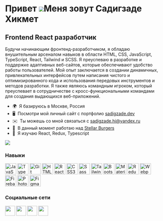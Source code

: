 Привет ![](https://user-images.githubusercontent.com/18350557/176309783-0785949b-9127-417c-8b55-ab5a4333674e.gif)Меня зовут Садигзаде Хикмет
========================================================================================================================================

Frontend React разработчик
--------------------------

Будучи начинающим фронтенд-разработчиком, я обладаю внушительным арсеналом навыков в области HTML, CSS, JavaScript, TypeScript, React, Tailwind и SCSS. Я преуспеваю в разработке и поддержке адаптивных веб-сайтов, которые обеспечивают удобство работы пользователей. Мой опыт заключается в создании динамичных, привлекательных интерфейсов путем написания чистого и оптимизированного кода и использования передовых инструментов и методов разработки. Я также являюсь командным игроком, который преуспевает в сотрудничестве с кросс-функциональными командами для создания выдающихся веб-приложений.

*   🌍  Я базируюсь в Москве, Россия
*   🖥️  Посмотри мой личный сайт с портфолио [sadigzade.dev](http://sadigzadedev.vercel.app)
*   ✉️  Ты можешь со мной связаться с [sadigzade.hi@yandex.ru](mailto:sadigzade.hi@yandex.ru)
*   🚀  В данный момент работаю над [Stellar Burgers](http://StellarBurgers)
*   🧠  Я изучаю React, Redux, Typescript

<a href="https://www.github.com/sadigzade" target="_blank" rel="noreferrer"><img
                  src="https://img.shields.io/github/followers/sadigzade?logo=github&style=for-the-badge&color=0891b2&labelColor=1c1917" /></a>

### Навыки 
<p align="left">
<a href="https://developer.mozilla.org/en-US/docs/Web/JavaScript" target="_blank" rel="noreferrer"><img src="https://raw.githubusercontent.com/danielcranney/readme-generator/main/public/icons/skills/javascript-colored.svg" width="36" height="36" alt="JavaScript" /></a>
<a href="https://www.typescriptlang.org/" target="_blank" rel="noreferrer"><img src="https://raw.githubusercontent.com/danielcranney/readme-generator/main/public/icons/skills/typescript-colored.svg" width="36" height="36" alt="TypeScript" /></a>
<a href="https://git-scm.com/" target="_blank" rel="noreferrer"><img src="https://raw.githubusercontent.com/danielcranney/readme-generator/main/public/icons/skills/git-colored.svg" width="36" height="36" alt="Git" /></a>
<a href="https://developer.mozilla.org/en-US/docs/Glossary/HTML5" target="_blank" rel="noreferrer"><img src="https://raw.githubusercontent.com/danielcranney/readme-generator/main/public/icons/skills/html5-colored.svg" width="36" height="36" alt="HTML5" /></a>
<a href="https://reactjs.org/" target="_blank" rel="noreferrer"><img src="https://raw.githubusercontent.com/danielcranney/readme-generator/main/public/icons/skills/react-colored.svg" width="36" height="36" alt="React" /></a>
<a href="https://www.w3.org/TR/CSS/#css" target="_blank" rel="noreferrer"><img src="https://raw.githubusercontent.com/danielcranney/readme-generator/main/public/icons/skills/css3-colored.svg" width="36" height="36" alt="CSS3" /></a>
<a href="https://sass-lang.com/" target="_blank" rel="noreferrer"><img src="https://raw.githubusercontent.com/danielcranney/readme-generator/main/public/icons/skills/sass-colored.svg" width="36" height="36" alt="Sass" /></a>
<a href="https://tailwindcss.com/" target="_blank" rel="noreferrer"><img src="https://raw.githubusercontent.com/danielcranney/readme-generator/main/public/icons/skills/tailwindcss-colored.svg" width="36" height="36" alt="TailwindCSS" /></a>
<a href="https://getbootstrap.com/" target="_blank" rel="noreferrer"><img src="https://raw.githubusercontent.com/danielcranney/readme-generator/main/public/icons/skills/bootstrap-colored.svg" width="36" height="36" alt="Bootstrap" /></a>
<a href="https://mui.com/" target="_blank" rel="noreferrer"><img src="https://raw.githubusercontent.com/danielcranney/readme-generator/main/public/icons/skills/materialui-colored.svg" width="36" height="36" alt="Material UI" /></a>
<a href="https://redux.js.org/" target="_blank" rel="noreferrer"><img src="https://raw.githubusercontent.com/danielcranney/readme-generator/main/public/icons/skills/redux-colored.svg" width="36" height="36" alt="Redux" /></a>
<a href="https://webpack.js.org/" target="_blank" rel="noreferrer"><img src="https://raw.githubusercontent.com/danielcranney/readme-generator/main/public/icons/skills/webpack-colored.svg" width="36" height="36" alt="Webpack" /></a>
<a href="https://firebase.google.com/" target="_blank" rel="noreferrer"><img src="https://raw.githubusercontent.com/danielcranney/readme-generator/main/public/icons/skills/firebase-colored.svg" width="36" height="36" alt="Firebase" /></a>
<a href="https://www.adobe.com/uk/products/photoshop.html" target="_blank" rel="noreferrer"><img src="https://raw.githubusercontent.com/danielcranney/readme-generator/main/public/icons/skills/photoshop-colored.svg" width="36" height="36" alt="Photoshop" /></a>
<a href="https://www.figma.com/" target="_blank" rel="noreferrer"><img src="https://raw.githubusercontent.com/danielcranney/readme-generator/main/public/icons/skills/figma-colored.svg" width="36" height="36" alt="Figma" /></a>
</p>
                    
### Социальные сети

<p align="left">
<a href="https://www.github.com/sadigzade" target="_blank" rel="noreferrer"><img src="https://raw.githubusercontent.com/danielcranney/readme-generator/main/public/icons/socials/github.svg" width="32" height="32" /></a>
<a href="http://www.instagram.com/sadigzade.hi" target="_blank" rel="noreferrer"><img src="https://raw.githubusercontent.com/danielcranney/readme-generator/main/public/icons/socials/instagram.svg" width="32" height="32" /></a>
<a href="http://www.vk.com/sadigzade" target="_blank" rel="noreferrer"><img src="https://cdn4.iconfinder.com/data/icons/social-media-flat-7/64/Social-media_VK-1024.png" width="32" height="32" /></a>
<a href="http://www.t.me/sadigzade" target="_blank" rel="noreferrer"><img src="https://cdn3.iconfinder.com/data/icons/social-icons-33/512/Telegram-1024.png" width="32" height="32" /></a>
</p>
